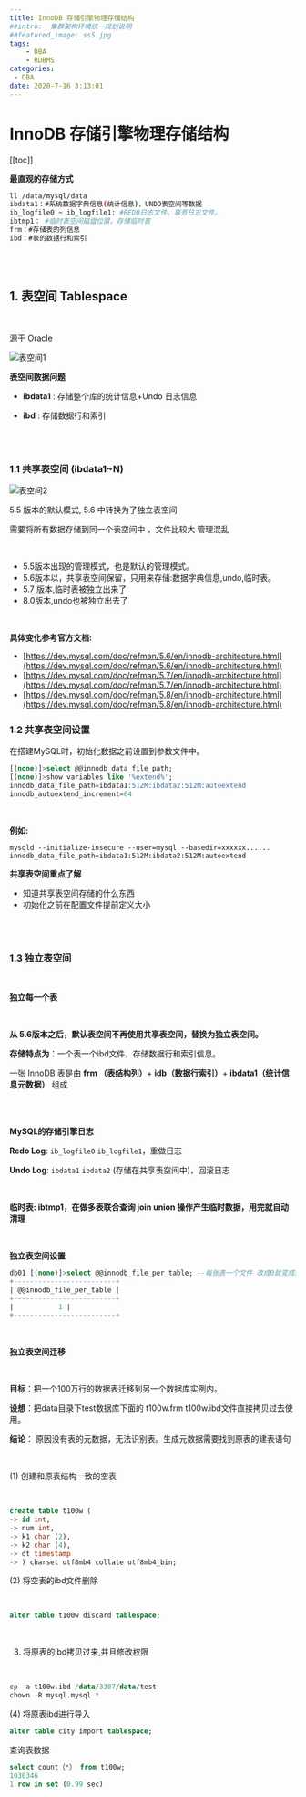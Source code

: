```yaml
---
title: InnoDB 存储引擎物理存储结构
##intro:  集群架构环境统一规划说明
##featured_image: ss5.jpg
tags: 
    - DBA
    - RDBMS
categories: 
 - DBA
date: 2020-7-16 3:13:01
---
```

# **InnoDB 存储引擎物理存储结构**

[[toc]]



**最直观的存储方式**

```bash
ll /data/mysql/data
ibdata1：#系统数据字典信息(统计信息)，UNDO表空间等数据 
ib_logfile0 ~ ib_logfile1: #REDO日志文件，事务日志文件。
ibtmp1： #临时表空间磁盘位置，存储临时表
frm：#存储表的列信息
ibd：#表的数据行和索引
```

<br>

<br>

## 1. 表空间 Tablespace

<br>

源于 Oracle

![表空间1](https://xin997.oss-cn-beijing.aliyuncs.com/xinblogs/webimg-DBA/Section5-2-1.png)

**表空间数据问题**

- **ibdata1** : 存储整个库的统计信息+Undo 日志信息 

- **ibd**  : 存储数据行和索引

  <br>

  <br>

### 1.1 共享表空间 (ibdata1~N)

![表空间2](https://xin997.oss-cn-beijing.aliyuncs.com/xinblogs/webimg-DBA/Section5-2-2.png)


5.5 版本的默认模式, 5.6 中转换为了独立表空间 <br>

需要将所有数据存储到同一个表空间中 ，文件比较大 管理混乱<br>

<br>

- 5.5版本出现的管理模式，也是默认的管理模式。
- 5.6版本以，共享表空间保留，只用来存储:数据字典信息,undo,临时表。
- 5.7 版本,临时表被独立出来了
- 8.0版本,undo也被独立出去了

 <br>

**具体变化参考官方文档:**

- [https://dev.mysql.com/doc/refman/5.6/en/innodb-architecture.html](https://dev.mysql.com/doc/refman/5.6/en/innodb-architecture.html)
- [https://dev.mysql.com/doc/refman/5.7/en/innodb-architecture.html](https://dev.mysql.com/doc/refman/5.7/en/innodb-architecture.html)
- [https://dev.mysql.com/doc/refman/5.8/en/innodb-architecture.html](https://dev.mysql.com/doc/refman/5.8/en/innodb-architecture.html)



### 1.2 共享表空间设置

在搭建MySQL时，初始化数据之前设置到参数文件中。
 <br>

```sql
[(none)]>select @@innodb_data_file_path;
[(none)]>show variables like '%extend%';
innodb_data_file_path=ibdata1:512M:ibdata2:512M:autoextend
innodb_autoextend_increment=64
```

 <br>

**例如:** 

```shell
mysqld --initialize-insecure --user=mysql --basedir=xxxxxx......
innodb_data_file_path=ibdata1:512M:ibdata2:512M:autoextend
```



**共享表空间重点了解**

- 知道共享表空间存储的什么东西
- 初始化之前在配置文件提前定义大小 



 <br> <br>

### 1.3 独立表空间

 <br>

**独立每一个表** 

  <br>

**从 5.6版本之后，默认表空间不再使用共享表空间，替换为独立表空间。**

**存储特点为**：一个表一个ibd文件，存储数据行和索引信息。

一张 InnoDB 表是由  **frm （表结构列）**+ **idb（数据行索引）**+ **ibdata1（统计信息元数据）** 组成

<br>

  <br>



**MySQL的存储引擎日志**

 

**Redo Log**: `ib_logfile0` `ib_logfile1`，重做日志<br>

**Undo Log**: `ibdata1` `ibdata2` (存储在共享表空间中)，回滚日志<br>

<br>

**临时表: ibtmp1，在做多表联合查询 join union 操作产生临时数据，用完就自动清理**

<br>

 **独立表空间设置**

```sql
db01 [(none)]>select @@innodb_file_per_table; --每张表一个文件 改成0就变成共享表空间了，不会影响之前表的空间设置
+-------------------------+
| @@innodb_file_per_table |
+-------------------------+
|           1 |
+-------------------------+
```

<br>

**独立表空间迁移** 

<br>

**目标**：把一个100万行的数据表迁移到另一个数据库实例内。

**设想**：把data目录下test数据库下面的 t100w.frm t100w.ibd文件直接拷贝过去使用。

**结论**： 原因没有表的元数据，无法识别表。生成元数据需要找到原表的建表语句

<br>

(1) 创建和原表结构一致的空表

<br>

```sql
create table t100w (
-> id int,
-> num int,
-> k1 char (2),
-> k2 char (4),
-> dt timestamp
-> ) charset utf8mb4 collate utf8mb4_bin;
```

(2) 将空表的ibd文件删除

<br>

```sql
alter table t100w discard tablespace;
```

<br>

3) 将原表的ibd拷贝过来,并且修改权限

<br>

```sql
cp -a t100w.ibd /data/3307/data/test
chown -R mysql.mysql *
```



(4) 将原表ibd进行导入

```sql
alter table city import tablespace; 
```



查询表数据

```sql
select count（*） from t100w;
1030346
1 row in set (0.99 sec)
```

